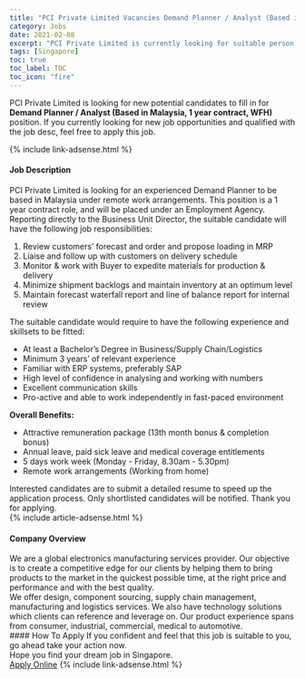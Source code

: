 ```yaml
---
title: "PCI Private Limited Vacancies Demand Planner / Analyst (Based in Malaysia, 1 year contract, WFH)" 
category: Jobs 
date: 2021-02-08 
excerpt: "PCI Private Limited is currently looking for suitable person to fill in the Demand Planner / Analyst (Based in Malaysia, 1 year contract, WFH) which based in Singapore" 
tags: [Singapore] 
toc: true 
toc_label: TOC 
toc_icon: "fire" 
--- 
```


<p>PCI Private Limited is looking for new potential candidates to fill in for <b>Demand Planner / Analyst (Based in Malaysia, 1 year contract, WFH)</b> position. If you currently looking for new job opportunities and qualified with the job desc, feel free to apply this job.
</p>{% include link-adsense.html %} 
<div><div><h4>Job Description</h4></div><div><div><span><div><div>PCI Private Limited is looking for an experienced Demand Planner to be based in Malaysia under remote work arrangements. This position is a 1 year contract role, and will be placed under an Employment Agency.</div><div>Reporting directly to the Business Unit Director, the suitable candidate will have the following job responsibilities:&#160;</div><ol><li>Review customers&#8217; forecast and order and propose loading in MRP</li><li>Liaise and follow up with customers on delivery schedule</li><li>Monitor &amp; work with Buyer to expedite materials for production &amp; delivery</li><li>Minimize shipment backlogs and maintain inventory at an optimum level</li><li>Maintain forecast waterfall report and line of balance report for internal review</li></ol><div>The suitable candidate would require to have the following experience and skillsets to be fitted:</div><ul><li>At least a Bachelor&#8217;s Degree in Business/Supply Chain/Logistics</li><li>Minimum 3 years&#8217; of relevant experience</li><li>Familiar with ERP systems, preferably SAP</li><li>High level of confidence in analysing and working with numbers</li><li>Excellent communication skills</li><li>Pro-active and able to work independently in fast-paced environment</li></ul><div><strong>Overall Benefits:</strong></div><ul><li>Attractive remuneration package (13th month bonus &amp; completion bonus)</li><li>Annual leave, paid sick leave and medical coverage entitlements</li><li>5 days work week (Monday - Friday, 8.30am - 5.30pm)</li><li>Remote work arrangements (Working from home)</li></ul><div>Interested candidates are to submit a detailed resume to speed up the application process. Only shortlisted candidates will be notified. Thank you for applying.</div></div></span></div></div></div> 
{% include article-adsense.html %} 
<div><div><h4>Company Overview</h4></div><div><div><span><div><div>
<div>
<div>
<div>We are a global electronics manufacturing services provider. Our objective is to create a competitive edge for our clients by helping them to bring products to the market in the quickest possible time, at the right price and performance and with the best quality.</div>
<div>We offer design, component sourcing, supply chain management, manufacturing and logistics services. We also have technology solutions which clients can reference and leverage on. Our product experience spans from consumer, industrial, commercial, medical to automotive.</div>
</div>
</div>
</div></div></span></div></div></div> 
#### How To Apply 
If you confident and feel that this job is suitable to you, go ahead take your action now. <br/> 
Hope you find your dream job in Singapore. <br/> 
<a href="https://www.jobstreet.com.my/en/job/demand-planner-analyst-based-in-malaysia-1-year-contract-wfh-8343273/origin/sg?jobId=jobstreet-sg-job-8343273&" class="btn btn--info" target="_blank" rel="nofollow noopenner">Apply Online</a> 
{% include link-adsense.html %} 